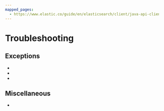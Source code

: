 ```yaml
---
mapped_pages:
  - https://www.elastic.co/guide/en/elasticsearch/client/java-api-client/current/troubleshooting.html
---
```


# Troubleshooting

## Exceptions

* [](missing-required-property.md)
* [](no-such-method-request-options.md)
* [](io-reactor-errors.md)

## Miscellaneous

* [](serialize-without-typed-keys.md)
